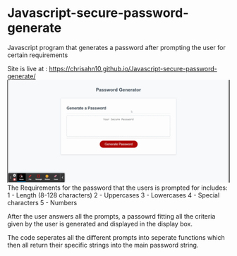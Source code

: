 # Javascript-secure-password-generate

Javascript program that generates a password after prompting the user for certain requirements

Site is live at : https://chrisahn10.github.io/Javascript-secure-password-generate/
![Demo](./Password%20Generator.gif)
The Requirements for the password that the users is prompted for includes:
        1 - Length (8-128 characters)
        2 - Uppercases
        3 - Lowercases
        4 - Special characters
        5 - Numbers

After the user answers all the prompts, a passowrd fitting all the criteria given by the user is generated and displayed in the display box.

The code seperates all the different prompts into seperate functions which then all return their specific strings into the main password string.